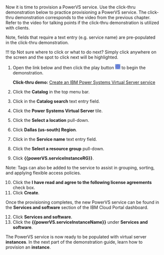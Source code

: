 Now it is time to provision a PowerVS service. Use the click-thru demonstration below to practice provisioning a PowerVS service. The click-thru demonstration corresponds to the video from the previous chapter. Refer to the video for talking points if the click-thru demonstration is utilized with clients.

Note, fields that require a text entry (e.g. service name) are pre-populated in the click-thru demonstration.

!!! tip
    Not sure where to click or what to do next? Simply click anywhere on the screen and the spot to click next will be highlighted.

1. Open the link below and then click the play button ![](_attachments/ClickThruPlayButton.png) to begin the demonstration.

    **Click-thru demo:** <a href="https://ibm.github.io/SalesEnablement-PowerVS-L3/includes/ServiceCreate/index.html" target ="_blank">Create an IBM Power Systems Virtual Server service</a>

2. Click the **Catalog** in the top menu bar.
3. Click in the **Catalog search** text entry field.
4. Click the **Power Systems Virtual Server** tile.
5. Click the **Select a location** pull-down.
6. Click **Dallas (us-south) Region**.
7. Click in the **Service name** text entry field.
8. Click the **Select a resource group** pull-down.
9. Click **{{powerVS.serviceInstanceRG}}**.

Note: Tags can also be added to the service to assist in grouping, sorting, and applying flexible access policies.

10. Click the **I have read and agree to the following license agreements** check box.
11. Click **Create**.

Once the provisioning completes, the new PowerVS service can be found in the **Services and software** section of the IBM Cloud Portal dashboard.

12. Click **Services and software**.
13. Click the **{{powerVS.serviceInstanceName}}** under **Services and software**.

The PowerVS service is now ready to be populated with virtual server **instances**. In the next part of the demonstration guide, learn how to provision an **instance**.
